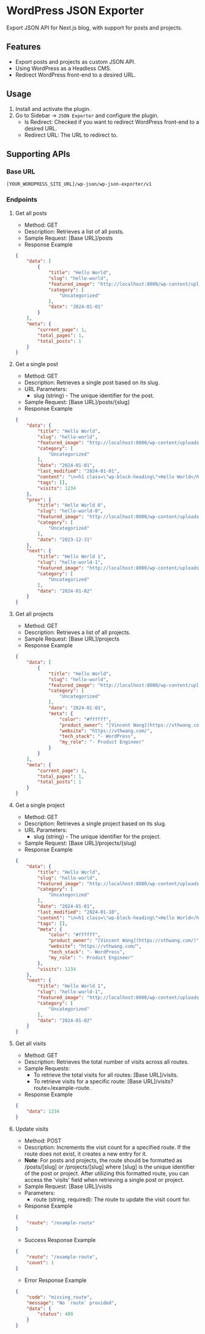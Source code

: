 # WordPress JSON Exporter

Export JSON API for Next.js blog, with support for posts and projects.

## Features

- Export posts and projects as custom JSON API.
- Using WordPress as a Headless CMS.
- Redirect WordPress front-end to a desired URL.

## Usage

1. Install and activate the plugin.
2. Go to Sidebar -> `JSON Exporter` and configure the plugin.
    - Is Redirect: Checked if you want to redirect WordPress front-end to a desired URL.
    - Redirect URL: The URL to redirect to.

## Supporting APIs

### Base URL

`[YOUR_WORDPRESS_SITE_URL]/wp-json/wp-json-exporter/v1`

### Endpoints

1. Get all posts
   - Method: GET
   - Description: Retrieves a list of all posts.
   - Sample Request: [Base URL]/posts
   - Response Example

    ```json
    {
        "data": [
            {
                "title": "Hello World",
                "slug": "hello-world",
                "featured_image": "http://localhost:8000/wp-content/uploads/2024/01/hello-world.jpg",
                "category": [
                    "Uncategorized"
                ],
                "date": "2024-01-01"
            }
        ],
        "meta": {
            "current_page": 1,
            "total_pages": 1,
            "total_posts": 1
        }
    }
    ```

2. Get a single post
   - Method: GET
   - Description: Retrieves a single post based on its slug.
   - URL Parameters:
     - slug (string) - The unique identifier for the post.
   - Sample Request: [Base URL]/posts/{slug}
   - Response Example

    ```json
    {
        "data": {
            "title": "Hello World",
            "slug": "hello-world",
            "featured_image": "http://localhost:8000/wp-content/uploads/2024/01/hello-world.jpg",
            "category": [
                "Uncategorized"
            ],
            "date": "2024-01-01",
            "last_modified": "2024-01-01",
            "content": "\n<h1 class=\"wp-block-heading\">Hello World</h1>",
            "tags": [],
            "visits": 1234
        },
        "prev": {
            "title": "Hello World 0",
            "slug": "hello-world-0",
            "featured_image": "http://localhost:8000/wp-content/uploads/2023/12/hello-world-0.jpg",
            "category": [
                "Uncategorized"
            ],
            "date": "2023-12-31"
        },
        "next": {
            "title": "Hello World 1",
            "slug": "hello-world-1",
            "featured_image": "http://localhost:8000/wp-content/uploads/2024/01/hello-world-1.jpg",
            "category": [
                "Uncategorized"
            ],
            "date": "2024-01-02"
        }
    }
    ```

3. Get all projects
   - Method: GET
   - Description: Retrieves a list of all projects.
   - Sample Request: [Base URL]/projects
   - Response Example

    ```json
    {
        "data": [
            {
                "title": "Hello World",
                "slug": "hello-world",
                "featured_image": "http://localhost:8000/wp-content/uploads/2024/01/hello-world.jpg",
                "category": [
                    "Uncategorized"
                ],
                "date": "2024-01-01",
                "meta": {
                    "color": "#ffffff",
                    "product_owner": "[Vincent Wang](https://vthwang.com/)",
                    "website": "https://vthwang.com/",
                    "tech_stack": "- WordPress",
                    "my_role": "- Product Engineer"
                }
            }
        ],
        "meta": {
            "current_page": 1,
            "total_pages": 1,
            "total_posts": 1
        }
    }
    ```

4. Get a single project
   - Method: GET
   - Description: Retrieves a single project based on its slug.
   - URL Parameters:
      - slug (string) - The unique identifier for the project.
   - Sample Request: [Base URL]/projects/{slug}
   - Response Example

    ```json
    {
        "data": {
            "title": "Hello World",
            "slug": "hello-world",
            "featured_image": "http://localhost:8000/wp-content/uploads/2024/01/hello-world.jpg",
            "category": [
                "Uncategorized"
            ],
            "date": "2024-01-01",
            "last_modified": "2024-01-10",
            "content": "\n<h1 class=\"wp-block-heading\">Hello World</h1>",
            "tags": [],
            "meta": {
                "color": "#ffffff",
                "product_owner": "[Vincent Wang](https://vthwang.com/)",
                "website": "https://vthwang.com/",
                "tech_stack": "- WordPress",
                "my_role": "- Product Engineer"
            },
            "visits": 1234
        },
        "next": {
            "title": "Hello World 1",
            "slug": "hello-world-1",
            "featured_image": "http://localhost:8000/wp-content/uploads/2024/01/hello-world-1.jpg",
            "category": [
                "Uncategorized"
            ],
            "date": "2024-01-02"
        }
    }
    ```

5. Get all visits
   - Method: GET
   - Description: Retrieves the total number of visits across all routes.
   - Sample Requests:
     - To retrieve the total visits for all routes: [Base URL]/visits.
     - To retrieve visits for a specific route: [Base URL]/visits?route=/example-route.
   - Response Example

    ```json
    {
        "data": 1234
    }
    ```

6. Update visits
   - Method: POST
   - Description: Increments the visit count for a specified route. If the route does not exist, it creates a new entry for it.
   - **Note**: For posts and projects, the route should be formatted as /posts/[slug] or /projects/[slug] where [slug] is the unique identifier of the post or project. After utilizing this formatted route, you can access the 'visits' field when retrieving a single post or project.
   - Sample Request: [Base URL]/visits
   - Parameters:
     - route (string, required): The route to update the visit count for.
   - Response Example

    ```json
    {
        "route": "/example-route"
    }
    ```

   - Success Response Example

    ```json
    {
        "route": "/example-route",
        "count": 1
    }
    ```

   - Error Response Example

    ```json
    {
        "code": "missing_route",
        "message": "No `route` provided",
        "data": {
            "status": 400
        }
    }
    ```
